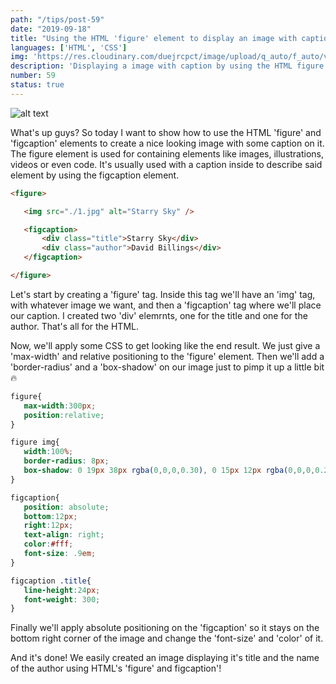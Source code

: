 ```yaml
---
path: "/tips/post-59"
date: "2019-09-18"
title: "Using the HTML 'figure' element to display an image with caption"
languages: ['HTML', 'CSS']
img: 'https://res.cloudinary.com/duejrcpct/image/upload/q_auto/f_auto/v1586886247/tips/59-1_wiw2rx.png'
description: 'Displaying a image with caption by using the HTML figure element'
number: 59
status: true
---
```


![alt text](https://res.cloudinary.com/duejrcpct/image/upload/q_auto/f_auto/v1586886248/tips/59-2_y0xoxl.png "Engraved text with CSS")

What's up guys? So today I want to show how to use the HTML 'figure' and 'figcaption' elements to create a nice looking image with some caption on it. The figure element is used for containing elements like images, illustrations, videos or even code. It's usually used with a caption inside to describe said element by using the figcaption element.

 ```html
<figure>

    <img src="./1.jpg" alt="Starry Sky" />

    <figcaption>
        <div class="title">Starry Sky</div>
        <div class="author">David Billings</div>
    </figcaption>

</figure>
 ```

Let's start by creating a 'figure' tag. Inside this tag we'll have an 'img' tag, with whatever image we want, and then a 'figcaption' tag where we'll place our caption. I created two 'div' elemrnts, one for the title and one for the author. That's all for the HTML.

Now, we'll apply some CSS to get looking like the end result. We just give a 'max-width' and relative positioning to the 'figure' element. Then we'll add a 'border-radius' and a 'box-shadow' on our image just to pimp it up a little bit 🔥


 ```css
figure{
    max-width:300px;
    position:relative;
}

figure img{
    width:100%;
    border-radius: 8px;
    box-shadow: 0 19px 38px rgba(0,0,0,0.30), 0 15px 12px rgba(0,0,0,0.22);
}

figcaption{
    position: absolute;
    bottom:12px;
    right:12px;
    text-align: right;
    color:#fff;
    font-size: .9em;
}

figcaption .title{
    line-height:24px;
    font-weight: 300;
}
 ```

Finally we'll apply absolute positioning on the 'figcaption' so it stays on the bottom right corner of the image and change the 'font-size' and 'color' of it.

And it's done! We easily created an image displaying it's title and the name of the author using HTML's 'figure' and figcaption'!